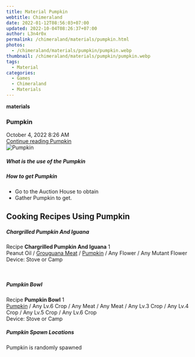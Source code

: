 ```yaml
---
title: Material Pumpkin
webtitle: Chimeraland
date: 2022-01-12T08:56:03+07:00
updated: 2022-10-04T08:26:37+07:00
author: L3n4r0x
permalink: /chimeraland/materials/pumpkin.html
photos:
  - /chimeraland/materials/pumpkin/pumpkin.webp
thumbnail: /chimeraland/materials/pumpkin/pumpkin.webp
tags:
  - Material
categories:
  - Games
  - Chimeraland
  - Materials
---
```


<section id="bootstrap-wrapper">
  <link
    rel="stylesheet"
    href="https://cdn.statically.io/gh/dimaslanjaka/Web-Manajemen/40ac3225/css/bootstrap-4.5-wrapper.css"
  />
  <div
    class="row g-0 border rounded overflow-hidden flex-md-row mb-4 shadow-sm position-relative"
  >
    <div class="col p-4 d-flex flex-column position-static">
      <strong class="d-inline-block mb-2 text-success">materials</strong>
      <h3 class="mb-0">Pumpkin</h3>
      <div class="mb-1 text-muted">October 4, 2022 8:26 AM</div>
      <a
        href="/chimeraland/materials/pumpkin.html"
        class="stretched-link d-none"
        >Continue reading Pumpkin</a
      >
    </div>
    <div class="col-auto d-none d-lg-block">
      <img src="/chimeraland/materials/pumpkin/pumpkin.webp" alt="Pumpkin" />
    </div>
  </div>
  <div class="row">
    <div class="col-lg-6 col-12 mb-2">
      <div class="card">
        <div class="card-body">
          <h5 class="card-title">What is the use of the Pumpkin</h5>
          <div class="card-text"><ul></ul></div>
        </div>
      </div>
    </div>
    <div class="col-lg-6 col-12 mb-2">
      <div class="card">
        <div class="card-body">
          <h5 class="card-title">How to get Pumpkin</h5>
          <div class="card-text">
            <ul>
              <li>Go to the Auction House to obtain</li>
              <li>Gather Pumpkin to get.</li>
            </ul>
          </div>
        </div>
      </div>
    </div>
    <div class="col-12 mb-2">
      <h2 id="cookable">Cooking Recipes Using Pumpkin</h2>
      <div id="recipe-chargrilled-pumpkin-and-iguana">
        <h5 id="item-chargrilled-pumpkin-and-iguana">
          Chargrilled Pumpkin And Iguana
        </h5>
        <div class="mb-2">
          <p class="fs-5">
            Recipe <b>Chargrilled Pumpkin And Iguana</b> 1<br />Peanut Oil<span>
              / </span
            ><a
              class="text-decoration-none"
              href="/chimeraland/materials/grouguana-meat.html"
              >Grouguana Meat</a
            ><span> / </span
            ><a
              class="text-decoration-none"
              href="/chimeraland/materials/pumpkin.html"
              >Pumpkin</a
            ><span> / </span>Any Flower<span> / </span>Any Mutant Flower<br />Device:
            Stove or Camp
          </p>
        </div>
      </div>
      <br />
      <div id="recipe-pumpkin-bowl">
        <h5 id="item-pumpkin-bowl">Pumpkin Bowl</h5>
        <div class="mb-2">
          <p class="fs-5">
            Recipe <b>Pumpkin Bowl</b> 1<br /><a
              class="text-decoration-none"
              href="/chimeraland/materials/pumpkin.html"
              >Pumpkin</a
            ><span> / </span>Any Lv.6 Crop<span> / </span>Any Meat<span>
              / </span
            >Any Meat<span> / </span>Any Lv.3 Crop<span> / </span>Any Lv.4
            Crop<span> / </span>Any Lv.5 Crop<span> / </span>Any Lv.6 Crop<br />Device:
            Stove or Camp
          </p>
        </div>
      </div>
    </div>
    <div class="col-12 mb-2">
      <h5>Pumpkin Spawn Locations</h5>
      <p>Pumpkin is randomly spawned</p>
    </div>
  </div>
</section>